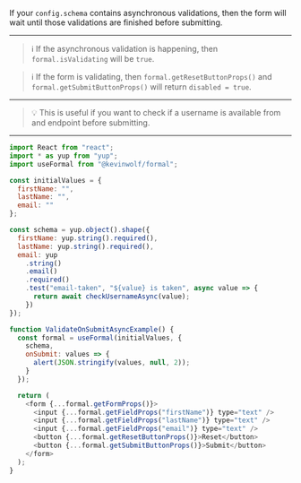If your `config.schema` contains asynchronous validations, then the form will wait until those validations are finished before submitting.

---

> ℹ️ If the asynchronous validation is happening, then `formal.isValidating` will be `true`.

> ℹ️ If the form is validating, then `formal.getResetButtonProps()` and `formal.getSubmitButtonProps()` will return `disabled = true`.

---

> 💡 This is useful if you want to check if a username is available from and endpoint before submitting.

---

```javascript
import React from "react";
import * as yup from "yup";
import useFormal from "@kevinwolf/formal";

const initialValues = {
  firstName: "",
  lastName: "",
  email: ""
};

const schema = yup.object().shape({
  firstName: yup.string().required(),
  lastName: yup.string().required(),
  email: yup
    .string()
    .email()
    .required()
    .test("email-taken", "${value} is taken", async value => {
      return await checkUsernameAsync(value);
    })
});

function ValidateOnSubmitAsyncExample() {
  const formal = useFormal(initialValues, {
    schema,
    onSubmit: values => {
      alert(JSON.stringify(values, null, 2));
    }
  });

  return (
    <form {...formal.getFormProps()}>
      <input {...formal.getFieldProps("firstName")} type="text" />
      <input {...formal.getFieldProps("lastName")} type="text" />
      <input {...formal.getFieldProps("email")} type="text" />
      <button {...formal.getResetButtonProps()}>Reset</button>
      <button {...formal.getSubmitButtonProps()}>Submit</button>
    </form>
  );
}
```
